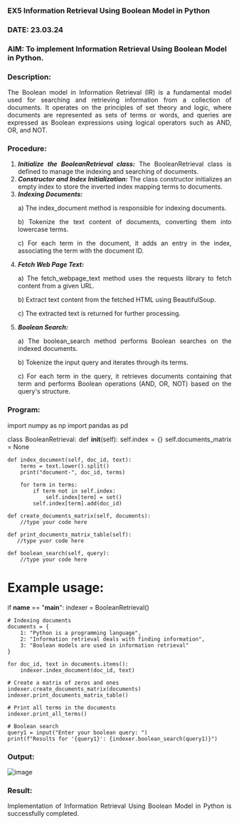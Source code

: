 ### EX5 Information Retrieval Using Boolean Model in Python
### DATE: 23.03.24
### AIM: To implement Information Retrieval Using Boolean Model in Python.
### Description:
<div align = "justify">
The Boolean model in Information Retrieval (IR) is a fundamental model used for searching and retrieving information from a collection of documents. It operates on the principles of set theory and logic, where documents are represented as sets of terms or words, and queries are expressed as Boolean expressions using logical operators such as AND, OR, and NOT.
  
### Procedure:
1. ***Initialize the BooleanRetrieval class:*** The BooleanRetrieval class is defined to manage the indexing and searching of documents.
2. ***Constructor and Index Initialization:*** The class constructor initializes an empty index to store the inverted index mapping terms to documents.
3. ***Indexing Documents:***
    <p> a) The index_document method is responsible for indexing documents.
    <p> b) Tokenize the text content of documents, converting them into lowercase terms.
    <p> c) For each term in the document, it adds an entry in the index, associating the term with the document ID. </p>
4. ***Fetch Web Page Text:***
    <p>a) The fetch_webpage_text method uses the requests library to fetch content from a given URL.
    <p>b) Extract text content from the fetched HTML using BeautifulSoup.
    <p>c) The extracted text is returned for further processing.
5. ***Boolean Search:***
    <p>a) The boolean_search method performs Boolean searches on the indexed documents.
    <p>b) Tokenize the input query and iterates through its terms.
    <p>c) For each term in the query, it retrieves documents containing that term and performs Boolean operations (AND, OR, NOT) based on the query's structure.

### Program:


import numpy as np
import pandas as pd

class BooleanRetrieval:
    def __init__(self):
        self.index = {}
        self.documents_matrix = None

    def index_document(self, doc_id, text):
        terms = text.lower().split()
        print("document-", doc_id, terms)

        for term in terms:
            if term not in self.index:
                self.index[term] = set()
            self.index[term].add(doc_id)

    def create_documents_matrix(self, documents):
        //type your code here

    def print_documents_matrix_table(self):
       //type yuor code here

    def boolean_search(self, query):
        //type your code here


# Example usage:
if __name__ == "__main__":
    indexer = BooleanRetrieval()

    # Indexing documents
    documents = {
        1: "Python is a programming language",
        2: "Information retrieval deals with finding information",
        3: "Boolean models are used in information retrieval"
    }

    for doc_id, text in documents.items():
        indexer.index_document(doc_id, text)

    # Create a matrix of zeros and ones
    indexer.create_documents_matrix(documents)
    indexer.print_documents_matrix_table()

    # Print all terms in the documents
    indexer.print_all_terms()

    # Boolean search
    query1 = input("Enter your boolean query: ")
    print(f"Results for '{query1}': {indexer.boolean_search(query1)}")

### Output:
![image](https://github.com/Lutheeshgoparapu/WDM_EXP5/assets/94154531/3e19b28d-2c20-4a28-8c42-a1be550c81f8)

### Result:
Implementation of Information Retrieval Using Boolean Model in Python is successfully completed.

